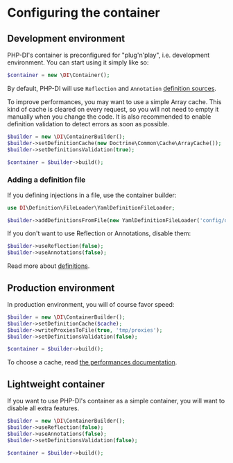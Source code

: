 # Configuring the container

## Development environment

PHP-DI's container is preconfigured for "plug'n'play", i.e. development environment. You can start using it simply like so:


```php
$container = new \DI\Container();
```

By default, PHP-DI will use `Reflection` and `Annotation` [definition sources](definition.md).

To improve performances, you may want to use a simple Array cache. This kind of cache is cleared on every request, so you will not need to empty it manually when you change the code. It is also recommended to enable definition validation to detect errors as soon as possible.

```php
$builder = new \DI\ContainerBuilder();
$builder->setDefinitionCache(new Doctrine\Common\Cache\ArrayCache());
$builder->setDefinitionsValidation(true);

$container = $builder->build();
```

### Adding a definition file

If you defining injections in a file, use the container builder:

```php
use DI\Definition\FileLoader\YamlDefinitionFileLoader;

$builder->addDefinitionsFromFile(new YamlDefinitionFileLoader('config/di.yml'));
```

If you don't want to use Reflection or Annotations, disable them:

```php
$builder->useReflection(false);
$builder->useAnnotations(false);
```

Read more about [definitions](definition.md).

## Production environment

In production environment, you will of course favor speed:

```php
$builder = new \DI\ContainerBuilder();
$builder->setDefinitionCache($cache);
$builder->writeProxiesToFile(true, 'tmp/proxies');
$builder->setDefinitionsValidation(false);

$container = $builder->build();
```

To choose a cache, read [the performances documentation](performances.md).

## Lightweight container

If you want to use PHP-DI's container as a simple container, you will want to disable all extra features.

```php
$builder = new \DI\ContainerBuilder();
$builder->useReflection(false);
$builder->useAnnotations(false);
$builder->setDefinitionsValidation(false);

$container = $builder->build();
```
